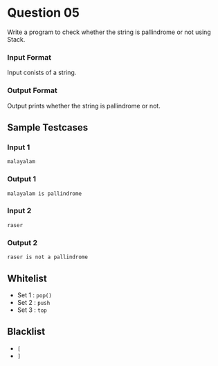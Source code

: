 # Question 05

Write a program to check whether the string is pallindrome or not using Stack.

### Input Format

Input conists of a string.

### Output Format

Output prints whether the string is pallindrome or not.

## Sample Testcases

### Input 1

```
malayalam
```

### Output 1

```
malayalam is pallindrome
```

### Input 2

```
raser
```

### Output 2

```
raser is not a pallindrome
```

## Whitelist

- Set 1 : `pop()`
- Set 2 : `push`
- Set 3 : `top`

## Blacklist

- `[`
- `]`
